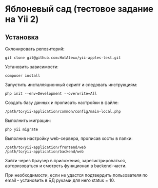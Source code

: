 <p>
    <h1>Яблоневый сад (тестовое задание на Yii 2)</h1>
</p>


Установка
-------------------
Склонировать репозиторий:
```
git clone git@github.com:HotAlexx/yii-apples-test.git
```
Установить зависимости:
```
composer install
```
Запустить инсталляционный скрипт и следовать инструкциям:
```
php init --env=Development --overwrite=All
```

Создать базу данных и прописать настройки в файле:
```
/path/to/yii-application/common/config/main-local.php
```

Выполнить миграции:
```
php yii migrate
```

Выполнив настройку web-сервера, прописав хосты в папки:
```
/path/to/yii-application/frontend/web
/path/to/yii-application/backend/web
```

Зайти через браузер в приложения, зарегистрироваться, авторизоваться и смотреть функционал в backend-части.

При необходимости, если не удастся подтвердить пользователя по email - установить в БД руками для него status = 10.